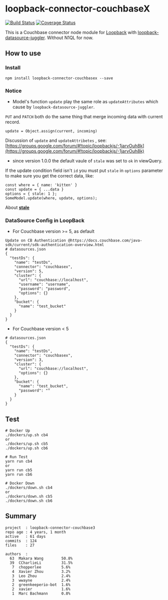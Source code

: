 # loopback-connector-couchbaseX

[![Build Status](https://travis-ci.org/Wiredcraft/loopback-connector-couchbase3.svg?branch=master)](https://travis-ci.org/Wiredcraft/loopback-connector-couchbase3)
[![Coverage Status](https://coveralls.io/repos/github/Wiredcraft/loopback-connector-couchbase3/badge.svg?branch=master)](https://coveralls.io/github/Wiredcraft/loopback-connector-couchbase3?branch=master)

This is a Couchbase connector node module for [Loopback](http://loopback.io/) with [loopback-datasource-juggler](https://github.com/strongloop/loopback-datasource-juggler). Without N1QL for now.

## How to use


### Install

```
npm install loopback-connector-couchbasex --save
```

### Notice

- Model's function `update` play the same role as `updateAttributes` which cause by `loopback-datasource-juggler`.

`PUT` and `PATCH` both do the same thing that merge incoming data with current record.

 ```
 update = Object.assign(current, incoming)
 ```

Discussion of `update` and `updateAttribetes` , see: [https://groups.google.com/forum/#!topic/loopbackjs/-1jarvOuh8k](https://groups.google.com/forum/#!topic/loopbackjs/-1jarvOuh8k)

- since version 1.0.0 the default vaule of  `stale` was set to `ok` in viewQuery.

If the update condition field isn't `id`  you must put `stale` in `options` parameter to make sure you get the correct data, like:

```
const where = { name: 'kitten' }
const update = { ...data }
options = { stale: 1 };
SomeModel.update(where, update, options);
```

About **[stale](https://docs.couchbase.com/server/6.5/learn/views/views-operation.html#index-stale)**


### DataSource Config in LoopBack

- For Couchbase version >= 5, as default
```
Update on CB Authentication @https://docs.couchbase.com/java-sdk/current/sdk-authentication-overview.html
# datasources.json
{
  "testDs": {
    "name": "testDs",
    "connector": "couchbasex",
    "version": 5,
    "cluster": {
      "url": "couchbase://localhost",
      "username": "username",
      "password": "password",
      "options": {}
    },
    "bucket": {
      "name": "test_bucket"
    }
  }
}
```

- For Couchbase version < 5
```
# datasources.json
{
  "testDs": {
    "name": "testDs",
    "connector": "couchbasex",
    "version": 3,
    "cluster": {
      "url": "couchbase://localhost",
      "options": {}
    },
    "bucket": {
      "name": "test_bucket",
      "password": ""
    }
  }
}
```

## Test

```
# Docker Up
./dockers/up.sh cb4
or
./dockers/up.sh cb5
./dockers/up.sh cb6

# Run Test
yarn run cb4
or
yarn run cb5
yarn run cb6

# Docker Down
./dockers/down.sh cb4
or
./dockers/down.sh cb5
./dockers/down.sh cb6
```




## Summary
```
project  : loopback-connector-couchbase3
repo age : 4 years, 1 month
active   : 61 days
commits  : 124
files    : 27

authors  :
  63  Makara Wang        50.8%
  39  CCharlieLi         31.5%
   7  chopperlee         5.6%
   4  Xavier Zhou        3.2%
   3  Leo Zhou           2.4%
   3  wwayne             2.4%
   2  greenkeeperio-bot  1.6%
   2  xavier             1.6%
   1  Marc Bachmann      0.8%
```

